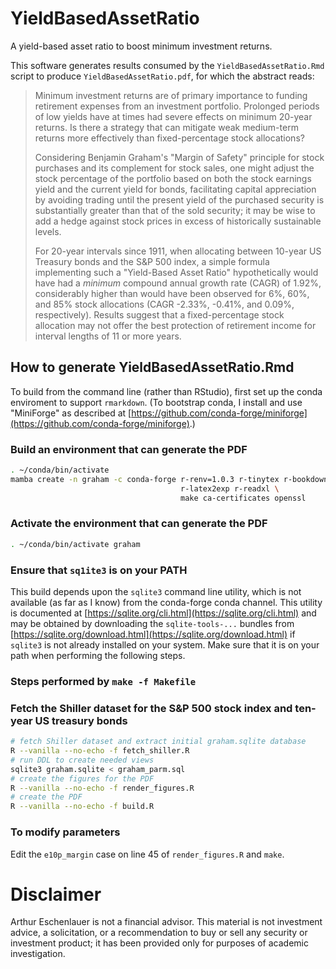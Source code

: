# YieldBasedAssetRatio

A yield-based asset ratio to boost minimum investment returns.

This software generates results consumed by the `YieldBasedAssetRatio.Rmd` script to produce `YieldBasedAssetRatio.pdf`, for which the abstract reads:

> Minimum investment returns are of primary importance to funding retirement expenses from an investment portfolio. Prolonged periods of low yields have at times had severe effects on minimum 20-year returns. Is there a strategy that can mitigate weak medium-term returns more effectively than fixed-percentage stock allocations?
>
> Considering Benjamin Graham's "Margin of Safety" principle for stock purchases and its complement for stock sales, one might adjust the stock percentage of the portfolio based on both the stock earnings yield and the current yield for bonds, facilitating capital appreciation by avoiding trading until the present yield of the purchased security is substantially greater than that of the sold security; it may be wise to add a hedge against stock prices in excess of historically sustainable levels.
>
> For 20-year intervals since 1911, when allocating between 10-year US Treasury bonds and the S&P 500 index, a simple formula implementing such a "Yield-Based Asset Ratio" hypothetically would have had a *minimum* compound annual growth rate (CAGR) of 1.92%, considerably higher than would have been observed for 6%, 60%, and 85% stock allocations (CAGR -2.33%, -0.41%, and 0.09%, respectively). Results suggest that a fixed-percentage stock allocation may not offer the best protection of retirement income for interval lengths of 11 or more years.

## How to generate YieldBasedAssetRatio.Rmd

To build from the command line (rather than RStudio), first set up the conda enviroment to support `rmarkdown`.  (To bootstrap conda, I install and use "MiniForge" as described at [https://github.com/conda-forge/miniforge](https://github.com/conda-forge/miniforge).)

### Build an environment that can generate the PDF
```bash
. ~/conda/bin/activate
mamba create -n graham -c conda-forge r-renv=1.0.3 r-tinytex r-bookdown r-sqldf \
                                      r-latex2exp r-readxl \
                                      make ca-certificates openssl
```

### Activate the environment that can generate the PDF
```bash
. ~/conda/bin/activate graham
```

### Ensure that `sq1ite3` is on your PATH

This build depends upon the `sqlite3` command line utility, which is not available (as far as I know) from the conda-forge conda channel.  This utility is documented at [https://sqlite.org/cli.html](https://sqlite.org/cli.html) and may be obtained by downloading the `sqlite-tools-...` bundles from [https://sqlite.org/download.html](https://sqlite.org/download.html) if `sqlite3` is not already installed on your system.  Make sure that it is on your path when performing the following steps.

### Steps performed by `make -f Makefile`

### Fetch the Shiller dataset for the S&P 500 stock index and ten-year US treasury bonds

```bash
# fetch Shiller dataset and extract initial graham.sqlite database
R --vanilla --no-echo -f fetch_shiller.R
# run DDL to create needed views
sqlite3 graham.sqlite < graham_parm.sql
# create the figures for the PDF
R --vanilla --no-echo -f render_figures.R
# create the PDF
R --vanilla --no-echo -f build.R
```

### To modify parameters

Edit the `e10p_margin` case on line 45 of `render_figures.R` and `make`.

# Disclaimer

Arthur Eschenlauer is not a financial advisor. This material is not investment advice, a solicitation, or a recommendation to buy or sell any security or investment product; it has been provided only for purposes of academic investigation.
